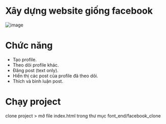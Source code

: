 # Xây dựng website giống facebook
![image](https://user-images.githubusercontent.com/89345307/216043168-afef589f-a933-48a6-87fa-d08c5cdd1730.png)
# Chức năng
- Tạo profile.
- Theo dõi profile khác.
- Đăng post (text only).
- Hiển thị các post của profile đã theo dõi.
- Thích và bình luận post.
# Chạy project
clone project > mở file index.html trong thư mục font_end/facebook_clone
